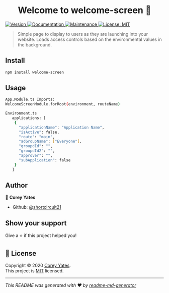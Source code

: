 <h1 align="center">Welcome to welcome-screen 👋</h1>
<p>
  <a href="https://www.npmjs.com/package/welcome-screen" target="_blank">
    <img alt="Version" src="https://img.shields.io/npm/v/welcome-screen.svg">
  </a>
  <a href="https://github.com/shortcircuit21/CoreyYatesWorkSpace/tree/master/corey-yates-workspace/projects/welcome-screen#readme" target="_blank">
    <img alt="Documentation" src="https://img.shields.io/badge/documentation-yes-brightgreen.svg" />
  </a>
  <a href="https://github.com/shortcircuit21/CoreyYatesWorkSpace/tree/master/corey-yates-workspace/projects/welcome-screen/graphs/commit-activity" target="_blank">
    <img alt="Maintenance" src="https://img.shields.io/badge/Maintained%3F-yes-green.svg" />
  </a>
  <a href="https://github.com/shortcircuit21/CoreyYatesWorkSpace/tree/master/corey-yates-workspace/projects/welcome-screen/blob/master/LICENSE" target="_blank">
    <img alt="License: MIT" src="https://img.shields.io/github/license/shortcircuit21/welcome-screen" />
  </a>
</p>

> Simple page to display to users as they are launching into your website. Loads access controls based on the environmental values in the background.

## Install

```sh
npm install welcome-screen
```

## Usage

```sh
App.Module.ts Imports:
WelcomeScreenModule.forRoot(environment, routeName)

Environment.ts
   applications: [
    {
      "applicationName": "Application Name",
      "isActive": false,
      "route": "main",
      "adGroupName": ["Everyone"],
      "groupdId": "",
      "groupdId2": "",
      "approver": "",
      "subApplication": false
    }
   ]
```

## Author

👤 **Corey Yates**

* Github: [@shortcircuit21](https://github.com/shortcircuit21)

## Show your support

Give a ⭐️ if this project helped you!

## 📝 License

Copyright © 2020 [Corey Yates](https://github.com/shortcircuit21).<br />
This project is [MIT](https://github.com/shortcircuit21/InvalidBrowser/blob/master/LICENSE) licensed.

***
_This README was generated with ❤️ by [readme-md-generator](https://github.com/kefranabg/readme-md-generator)_